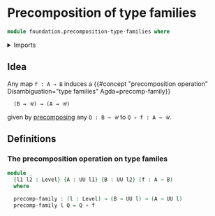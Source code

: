 # Precomposition of type families

```agda
module foundation.precomposition-type-families where
```

<details><summary>Imports</summary>

```agda
open import foundation.universe-levels

open import foundation-core.function-types
```

</details>

## Idea

Any map `f : A → B` induces a
{{#concept "precomposition operation" Disambiguation="type families" Agda=precomp-family}}

```text
  (B → 𝒰) → (A → 𝒰)
```

given by [precomposing](foundation-core.precomposition-functions.md) any
`Q : B → 𝒰` to `Q ∘ f : A → 𝒰`.

## Definitions

### The precomposition operation on type familes

```agda
module _
  {l1 l2 : Level} {A : UU l1} {B : UU l2} (f : A → B)
  where

  precomp-family : (l : Level) → (B → UU l) → (A → UU l)
  precomp-family l Q = Q ∘ f
```

